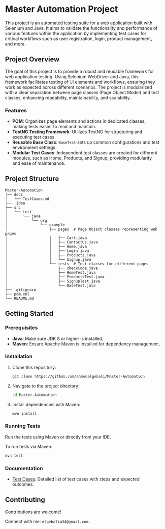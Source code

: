 # Master Automation Project

This project is an automated testing suite for a web application built with Selenium and Java. It aims to validate the functionality and performance of various features within the application by implementing test cases for critical workflows such as user registration, login, product management, and more.

## Project Overview

The goal of this project is to provide a robust and reusable framework for web application testing. Using Selenium WebDriver and Java, this framework facilitates testing of UI elements and workflows, ensuring they work as expected across different scenarios. The project is modularized with a clear separation between page classes (Page Object Model) and test classes, enhancing readability, maintainability, and scalability.

### Features

- **POM**: Organizes page elements and actions in dedicated classes, making tests easier to read and maintain.
- **TestNG Testing Framework**: Utilizes TestNG for structuring and executing test cases.
- **Reusable Base Class**: `BaseTest` sets up common configurations and test environment settings.
- **Modular Test Cases**: Independent test classes are created for different modules, such as Home, Products, and Signup, providing modularity and ease of maintenance.

## Project Structure

```plaintext
Master-Automation
│── docs                       
│   └── TestCases.md   
├── .idea           
├── src
│   └── test
│       └── java
│           └── org
│               └── example
│                   ├── pages  # Page Object classes representing web pages
│                   │   ├── Cart.java
│                   │   ├── ContactUs.java
│                   │   ├── Home.java
│                   │   ├── Login.java
│                   │   ├── Products.java
│                   │   └── Signup.java
│                   └── tests  # Test classes for different pages
│                       ├── checkCode.java
│                       ├── HomeTest.java
│                       ├── ProductsTest.java
│                       ├── SignupTest.java
│                       └── BaseTest.java   
├── .gitignore                
├── pom.xml                    
└── README.md                 
```

## Getting Started

### Prerequisites

- **Java**: Make sure JDK 8 or higher is installed.
- **Maven**: Ensure Apache Maven is installed for dependency management.

### Installation

1. Clone this repository:
   ```bash
   git clone https://github.com/ahmedelgebali/Master-Automation
   ```
2. Navigate to the project directory:
   ```bash
   cd Master-Automation
   ```
3. Install dependencies with Maven:
   ```bash
   mvn install
   ```

### Running Tests

Run the tests using Maven or directly from your IDE.

To run tests via Maven:
```bash
mvn test
```

### Documentation

- [Test Cases](docs/TestCases.md): Detailed list of test cases with steps and expected outcomes.

## Contributing

Contributions are welcome!

Connect with me: ```elgebalia34@gmail.com```
